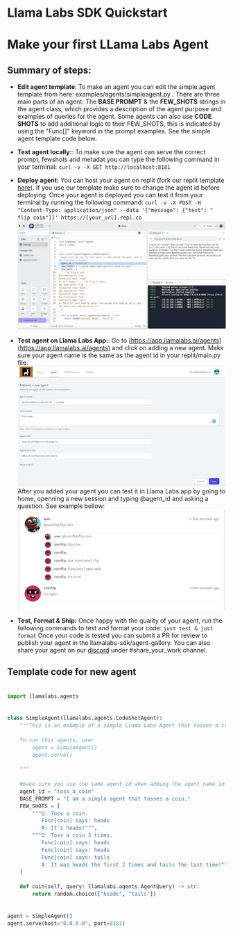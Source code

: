 # Llama Labs SDK Quickstart


# Make your first LLama Labs Agent

## Summary of steps:
*  **Edit agent template**: To make an agent you can edit the simple agent template from here:
examples/agents/simpleagent.py . There are three main parts of an
agent: The **BASE PROMPT** & the **FEW_SHOTS** strings in the agent class, which provides a description of the agent purpose and examples of queries for the agent. Some agents can also use **CODE SHOTS** to add additional logic to their FEW_SHOTS, this is indicated by using the "Func[]" keyword in the prompt examples. See the simple agent template code below.
*  **Test agent locally:**: To make sure the agent can serve the correct prompt, fewshots and metadat you can type the following command in your terminal:  ```curl -v -X GET http://localhost:8181```
*  **Deploy agent:** You can host your agent on replit (fork our replit template [here](https://replit.com/@llama-labs/Coin-Flip#main.py)). If you use our template make sure to change the agent id before deploying. Once your agent is deployed you can test it from your terminal by running the following command: ```curl -v -X POST -H "Content-Type: application/json" --data '{"message": {"text": " flip coin"}}' https://[your_url].repl.co```
![replit coinflip example](assets/coinflip_replit.png)

*  **Test agent on Llama Labs App:**: Go to [https://app.llamalabs.ai/agents](https://app.llamalabs.ai/agents) and click on adding a new agent.
Make sure your agent name is the same as the agent id in your replit/main.py file.
![add agent coinflip example](assets/coinflip_add_agent_example.png)After you added your agent you can test it in Llama Labs app by going to home, openning a new session and typing @agent_id and asking a question. See example bellow:
![test agent coinflip example](assets/coinflip_example.png)


*  **Test, Format & Ship:** Once happy with the quality of your agent, run the following commands to test and format your code: ```just test & just format``` Once your code is tested you can submit a PR for review to publish your agent in the llamalabs-sdk/agent-gallery. You can also share your agent on our [discord](https://discord.com/invite/Z9dfbUav2p) under #share_your_work channel.



## Template code for new agent

```python

import llamalabs.agents


class SimpleAgent(llamalabs.agents.CodeShotAgent):
    """This is an example of a simple Llama Labs Agent that tosses a coin.

    To run this agents, use:
        agent = SimpleAgent()
        agent.serve()

    """

    #make sure you use the same agent_id when adding the agent name in app.llamalabs.ai/agents/
    agent_id = "toss_a_coin"
    BASE_PROMPT = "I am a simple agent that tosses a coin."
    FEW_SHOTS = [
        """Q: Toss a coin.
           Func[coin] says: heads
           A: It's heads!""",
        """Q: Toss a coin 3 times.
           Func[coin] says: heads
           Func[coin] says: heads
           Func[coin] says: tails
           A: It was heads the first 2 times and tails the last time!""",
    ]

    def coin(self, query: llamalabs.agents.AgentQuery) -> str:
        return random.choice(["heads", "tails"])


agent = SimpleAgent()
agent.serve(host="0.0.0.0", port=8181)
```

